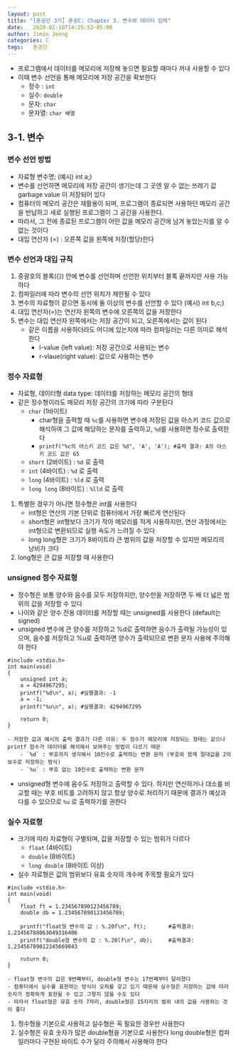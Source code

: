 ```yaml
---
layout: post
title: "[혼공단 3기] 혼공C: Chapter 3. 변수와 데이터 입력"
date:   2020-02-10T14:25:52-05:00
author: Jimin Jeong
categories: C
tags:	혼공단
---
```


- 프로그램에서 데이터를 메모리에 저장해 놓으면 필요할 때마다 꺼내 사용할 수 있다
- 이때 변수 선언을 통해 메모리에 저장 공간을 확보한다
	- 정수 : `int`
	- 실수: `double`
	- 문자: `char`
	- 문자열: `char 배열`

## 3-1. 변수
### 변수 선언 방법
- 자료형 변수명; (예시) int a;)
- 변수를 선언하면 메모리에 저장 공간이 생기는데 그 곳엔 알 수 없는 쓰레기 값 garbage value 이 저장되어 있다
- 컴퓨터의 메모리 공간은 재활용이 되며, 프로그램이 종료되면 사용하던 메모리 공간을 반납하고 새로 실행된 프로그램이 그 공간을 사용한다.
- 따라서, 그 전에 종료된 프로그램이 어떤 값을 메모리 공간에 남겨 놓았는지를 알 수 없는 것이다
- 대입 연산자 (=) :  오른쪽 값을 왼쪽에 저장(할당)한다

### 변수 선언과 대입 규칙
1.  중괄호의 블록({}) 안에 변수를 선언하며 선언한 위치부터 블록 끝까지만 사용 가능하다
2. 컴파일러에 따라 변수의 선언 위치가 제한될 수 있다
3. 변수의 자료형이 같으면 동시에 둘 이상의 변수를 선언할 수 있다 (예시) int b,c;)
4. 대입 연산자(=)는 연산자 왼쪽의 변수에 오른쪽의 값을 저장한다
5. 변수는 대입 연산자 왼쪽에서는 저장 공간이 되고, 오른쪽에서는 값이 된다
	- 같은 이름을 사용하더라도 어디에 있는지에 따라 컴파일러는 다른 의미로 해석한다
		- l-value (left value): 저장 공간으로 사용되는 변수
		- r-vlaue(right value): 값으로 사용하는 변수

### 정수 자료형
- 자료형, 데이터형 data type: 데이터를 저장하는 메모리 공간의 형태
- 같은 정수형이라도 메모리 저장 공간의 크기에 따라 구분된다
	- `char` (1바이트)
		- char형을 출력할 때 `%c`를 사용하면 변수에 저장된 값을 아스키 코드 값으로 해석하여 그 값에 해당하는 문자를 출력하고, `%d`를 사용하면 정수로 출력한다
		- `printf("%c의 아스키 코드 값은 %d", 'A', 'A'); #출력 결과: A의 아스키 코드 값은 65`
	- `short` (2바이트) :  `%d` 로 출력
	- `int` (4바이트) : `%d` 로 출력
	- `long` (4바이트) : `%ld` 로 출력
	- `long long` (8바이트) : `%lld`  로 출력

1. 특별한 경우가 아니면 정수형은 int를 사용한다
	- int형은 연산의 기본 단위로 컴퓨터에서 가장 빠르게 연산된다
	- short형은 int형보다 크기가 작아 메모리를 적게 사용하지만, 연산 과정에서는 int형으로 변환되므로 실행 속도가 느려질 수 있다
	- long long형은 크기가 8바이트라 큰 범위의 값을 저장할 수 있지만 메모리의 낭비가 크다
2. long형은 큰 값을 저장할 때 사용한다

### unsigned 정수 자료형
- 정수형은 보통 양수와 음수를 모두 저장하지만, 양수만을 저장하면 두 배 더 넓은 범위의 값을 저장할 수 있다
- 나이와 같은 양수 전용 데이터를 저장할 때는 unsigned를 사용한다 (default는 signed) 
- unsigned 변수에 큰 양수를 저장하고 %d로 출력하면 음수가 출력될 가능성이 있으며, 음수를 저장하고 %u로 출력하면 양수가 출력되므로 변환 문자 사용에 주의해야 한다
```
#include <stdio.h>
int main(void) 
{
	unsigned int a;
	a = 4294967295;
	printf("%d\n", a); #실행결과: -1
	a = -1;
	printf("%u\n", a); #실행결과: 4294967295

	return 0;		
}
```
	- 저장한 값과 예시의 출력 결과가 다른 이유: 두 정수가 메모리에 저장되는 형태는 같으나 printf 함수가 데이터를 해석해서 보여주는 방법이 다르기 때문
		- `%d` : 부호까지 생각해서 10진수로 출력하는 변환 문자 (부호와 함께 절대값을 2의 보수로 저장하는 방식)
		- `%u` : 부호 없는 10진수로 출력하는 변환 문자
- unsigned형 변수에 음수도 저장하고 출력할 수 있다. 하지만 연산하거나 대소를 비교할 때는 부호 비트를 고려하지 않고 항상 양수로 처리하기 때문에 결과가 예상과 다를 수 있으므로 `%u` 로 출력하기를 권한다
	
### 실수 자료형
- 크기에 따라 자료형이 구별되며, 값을 저장할 수 있는 범위가 다르다
	- `float` (4바이트)
	- `double`  (8바이트)
	- `long double` (8바이트 이상) 
- 실수 자료형은 값의 범위보다 유효 숫자의 개수에 주목할 필요가 있다

```
#include <stdio.h> 
int main(void) 
{ 
	float ft = 1.234567890123456789;
	double db = 1.234567890123456789;
	
	printf("float형 변수의 값 : %.20f\n", ft); 		#출력결과: 1.23456788063049316406
	printf("double형 변수의 값 : %.20lf\n", db);		#출력결과: 1.23456789012345669043

	ruturn 0;		
}	
```
	- float형 변수의 값은 9번째부터, double형 변수는 17번째부터 달라졌다
	- 컴퓨터에서 실수를 표현하는 방식이 오차를 갖고 있기 때문에 실수형은 저장하는 값에 따라 숫자가 정확하게 표현될 수 있고 그렇지 않을 수도 있다
	- 따라서 float형은 유효 숫자 7자리, double형은 15자리의 범위 내의 값을 사용하는 것이 좋다

1. 정수형을 기본으로 사용하고 실수형은 꼭 필요한 경우만 사용한다
2. 실수형은 유효 숫자가 많은 double형을 기본으로 사용한다
long double형은 컴파일러마다 구현된 바이트 수가 달라 주의해서 사용해야 한다

